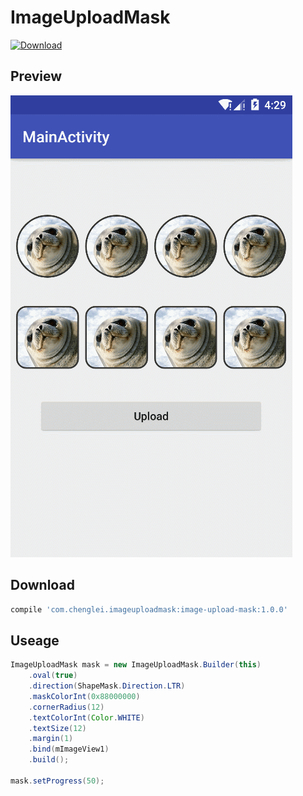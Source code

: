 # ImageUploadMask

[ ![Download](https://api.bintray.com/packages/darren/maven/image-upload-mask/images/download.svg) ](https://bintray.com/darren/maven/image-upload-mask/_latestVersion)

## Preview

![](screenshots/GIF.gif)

## Download

```gradle
compile 'com.chenglei.imageuploadmask:image-upload-mask:1.0.0'
```

## Useage

```java
ImageUploadMask mask = new ImageUploadMask.Builder(this)
    .oval(true)
    .direction(ShapeMask.Direction.LTR)
    .maskColorInt(0x88000000)
    .cornerRadius(12)
    .textColorInt(Color.WHITE)
    .textSize(12)
    .margin(1)
    .bind(mImageView1)
    .build();

mask.setProgress(50);
```